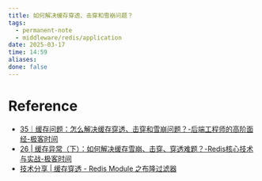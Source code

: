 ```yaml
---
title: 如何解决缓存穿透、击穿和雪崩问题？
tags:
  - permanent-note
  - middleware/redis/application
date: 2025-03-17
time: 14:59
aliases: 
done: false
---
```



# Reference
* [35｜缓存问题：怎么解决缓存穿透、击穿和雪崩问题？-后端工程师的高阶面经-极客时间](https://time.geekbang.org/column/article/698514)
* [26 \| 缓存异常（下）：如何解决缓存雪崩、击穿、穿透难题？-Redis核心技术与实战-极客时间](https://time.geekbang.org/column/article/296586)
* [技术分享 \| 缓存穿透 - Redis Module 之布隆过滤器](https://opensource.actionsky.com/20221221-redis/)